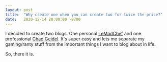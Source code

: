 ```yaml
---
layout: post
title:  "Why create one when you can create two for twice the price?"
date:   2020-12-14 20:00:00 -0700
---
```

I decided to create two blogs. One personal [LeMadChef](https://lemadchef.github.io) and one professional [Chad Geidel](https://chadgeidel.github.io). It's super easy and lets me separate my gaming/ranty stuff from the important things I want to blog about in life.

So, there it is.
